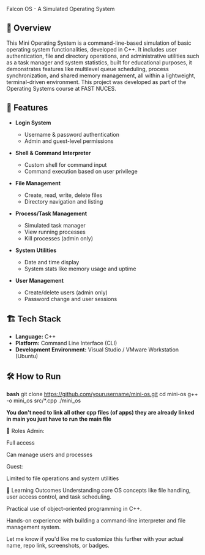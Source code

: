 Falcon OS - A Simulated Operating System

## 📌 Overview

This Mini Operating System is a command-line-based simulation of basic operating system functionalities, developed in C++. It includes user authentication, file and directory operations, and administrative utilities such as a task manager and system statistics, built for educational purposes, it demonstrates features like multilevel queue scheduling, process synchronization, and shared memory management, all within a lightweight, terminal-driven environment. This project was developed as part of the Operating Systems course at FAST NUCES.

## 🚀 Features

- **Login System**
  - Username & password authentication
  - Admin and guest-level permissions

- **Shell & Command Interpreter**
  - Custom shell for command input
  - Command execution based on user privilege

- **File Management**
  - Create, read, write, delete files
  - Directory navigation and listing

- **Process/Task Management**
  - Simulated task manager
  - View running processes
  - Kill processes (admin only)

- **System Utilities**
  - Date and time display
  - System stats like memory usage and uptime

- **User Management**
  - Create/delete users (admin only)
  - Password change and user sessions

## 🏗️ Tech Stack

- **Language:** C++
- **Platform:** Command Line Interface (CLI)
- **Development Environment:** Visual Studio / VMware Workstation (Ubuntu)


## 🛠️ How to Run

**bash**
git clone https://github.com/yourusername/mini-os.git
cd mini-os
g++ -o mini_os src/*.cpp
./mini_os

**You don't need to link all other cpp files (of apps) they are already linked in main you just have to run the main file**

👤 Roles
Admin:

Full access

Can manage users and processes

Guest:

Limited to file operations and system utilities

🧠 Learning Outcomes
Understanding core OS concepts like file handling, user access control, and task scheduling.

Practical use of object-oriented programming in C++.

Hands-on experience with building a command-line interpreter and file management system.


Let me know if you'd like me to customize this further with your actual name, repo link, screenshots, or badges.
